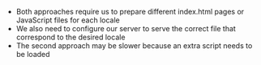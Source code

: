 * Both approaches require us to prepare different index.html pages or JavaScript files for each locale
* We also need to configure our server to serve the correct file that correspond to the desired locale
* The second approach may be slower because an extra script needs to be loaded
